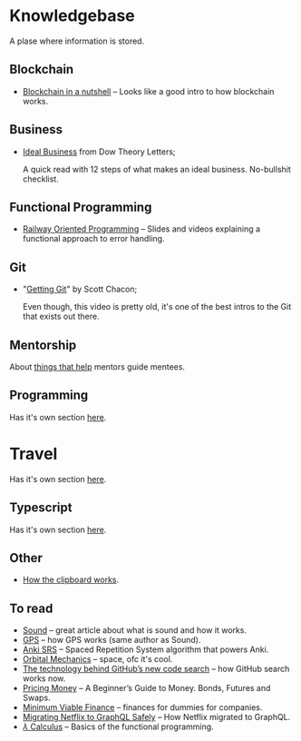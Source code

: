 # Knowledgebase

A plase where information is stored.

## Blockchain

- [Blockchain in a nutshell][blockinnut] – Looks like a good intro to how blockchain works.

## Business

- [Ideal Business][idealbusiness] from Dow Theory Letters;

  A quick read with 12 steps of what makes an ideal business.
  No-bullshit checklist.

## Functional Programming

- [Railway Oriented Programming][railway] – Slides and videos explaining a functional approach to error handling.

## Git

- "[Getting Git][gettinggit]" by Scott Chacon;

  Even though, this video is pretty old, it's one of the best intros to the Git that exists out there.

## Mentorship

About [things that help](./mentorship.md) mentors guide mentees.

## Programming

Has it's own section [here](./programming.md).

# Travel

Has it's own section [here](./travel.md).

## Typescript

Has it's own section [here](./typescript.md).

## Other

- [How the clipboard works](./how-the-clipboard-works.md).

## To read

- [Sound](./sound.md) – great article about what is sound and how it works.
- [GPS][gps] – how GPS works (same author as Sound).
- [Anki SRS][ankisrs] – Spaced Repetition System algorithm that powers Anki.
- [Orbital Mechanics][orbmech] – space, ofc it's cool.
- [The technology behind GitHub’s new code search][ghsearch] – how GitHub search works now.
- [Pricing Money][pricingmoney] – A Beginner’s Guide to Money. Bonds, Futures and Swaps.
- [Minimum Viable Finance][mvf] – finances for dummies for companies.
- [Migrating Netflix to GraphQL Safely][netflixgql] – How Netflix migrated to GraphQL.
- [$\lambda$ Calculus][lcalc] – Basics of the functional programming.

[gettinggit]: https://vimeo.com/14629850
[ankisrs]: https://www.juliensobczak.com/inspect/2022/05/30/anki-srs.html
[orbmech]: http://www.braeunig.us/space/orbmech.htm
[gps]: https://ciechanow.ski/gps/
[ghsearch]: https://github.blog/2023-02-06-the-technology-behind-githubs-new-code-search/
[mvf]: https://www.causal.app/blog/the-ultimate-guide-to-finance-for-seed-series-a-companies
[pricingmoney]: http://www.jdawiseman.com/books/pricing-money/Pricing_Money_JDAWiseman.html
[netflixgql]: https://netflixtechblog.com/migrating-netflix-to-graphql-safely-8e1e4d4f1e72
[idealbusiness]: https://www.beterinbeleggen.nl/pdf/tsm/The-Perfect-Business-Richard-Russell.pdf
[blockinnut]: https://arxiv.org/pdf/2205.01091.pdf
[lcalc]: https://www.cs.rpi.edu/academics/courses/spring11/proglang/handouts/lambda-calculus-chapter.pdf
[railway]: https://fsharpforfunandprofit.com/rop/
[grug]: https://grugbrain.dev/
[tao]: https://www.mit.edu/~xela/tao.html
